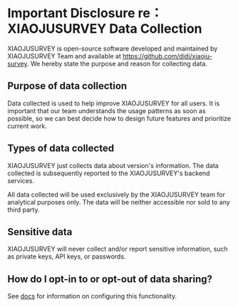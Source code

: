 # Important Disclosure re：XIAOJUSURVEY Data Collection

XIAOJUSURVEY is open-source software developed and maintained by XIAOJUSURVEY Team and available at https://github.com/didi/xiaoju-survey.
We hereby state the purpose and reason for collecting data.

## Purpose of data collection

Data collected is used to help improve XIAOJUSURVEY for all users. It is important that our team understands the usage patterns as soon as possible, so we can best decide how to design future features and prioritize current work.

## Types of data collected

XIAOJUSURVEY just collects data about version's information. The data collected is subsequently reported to the XIAOJUSURVEY's backend services.

All data collected will be used exclusively by the XIAOJUSURVEY team for analytical purposes only. The data will be neither accessible nor sold to any third party.

## Sensitive data

XIAOJUSURVEY will never collect and/or report sensitive information, such as private keys, API keys, or passwords.

## How do I opt-in to or opt-out of data sharing?

See [docs](https://xiaojusurvey.didi.cn/docs/next/community/%E6%95%B0%E6%8D%AE%E9%87%87%E9%9B%86%E5%A3%B0%E6%98%8E) for information on configuring this functionality.
